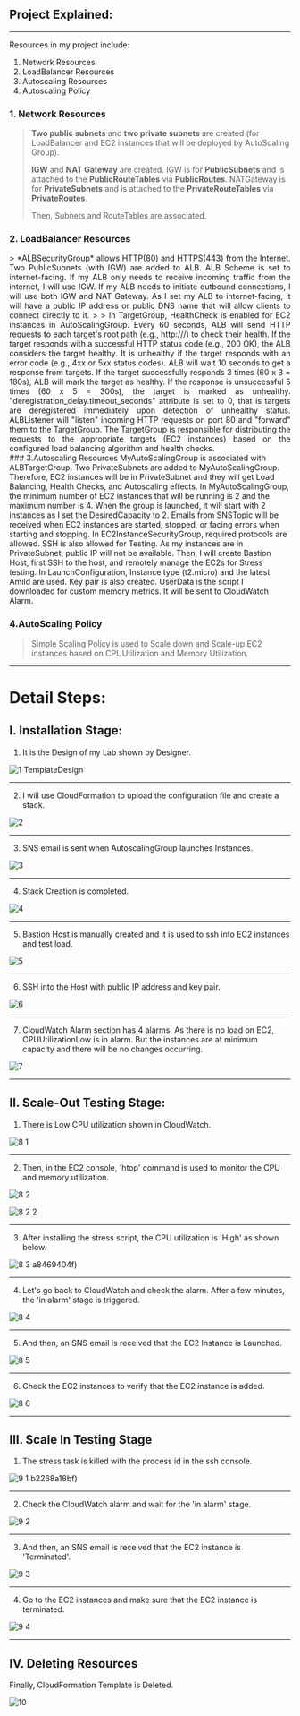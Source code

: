 ## Project Explained:
---
 Resources in my project include: 
1. Network Resources
2. LoadBalancer Resources
3. Autoscaling Resources
4. Autoscaling Policy



### 1. Network Resources
> **Two public subnets** and **two private subnets** are created (for LoadBalancer and EC2 instances that will be deployed by AutoScaling Group).
>
> **IGW** and **NAT Gateway** are created. IGW is for **PublicSubnets** and is attached to the **PublicRouteTables** via **PublicRoutes**. NATGateway is for **PrivateSubnets** and is attached to the **PrivateRouteTables** via **PrivateRoutes**.
>
> Then, Subnets and RouteTables are associated.

### 2. LoadBalancer Resources
<div style="text-align: justify">
> *ALBSecurityGroup* allows HTTP(80) and HTTPS(443) from the Internet. Two PublicSubnets (with IGW) are added to ALB. ALB Scheme is set to internet-facing. If my ALB only needs to receive incoming traffic from the internet, I will use IGW. If my ALB needs to initiate outbound connections, I will use both IGW and NAT Gateway.
As I set my ALB to internet-facing, it will have a public IP address or public DNS name that will allow clients to connect directly to it.
> 
> In TargetGroup, HealthCheck is enabled for EC2 instances in AutoScalingGroup. Every 60 seconds, ALB will send HTTP requests to each target's root path (e.g., http://<target-ip>/) to check their health. If the target responds with a successful HTTP status code (e.g., 200 OK), the ALB considers the target healthy. It is unhealthy if the target responds with an error code (e.g., 4xx or 5xx status codes). ALB will wait 10 seconds to get a response from targets. If the target successfully responds 3 times (60 x 3 = 180s), ALB will mark the target as healthy. If the response is unsuccessful 5 times (60 x 5 = 300s), the target is marked as unhealthy. "deregistration_delay.timeout_seconds" attribute is set to 0, that is targets are deregistered immediately upon detection of unhealthy status.
      ALBListener will "listen" incoming HTTP requests on port 80 and "forward" them to the TargetGroup. The TargetGroup is responsible for distributing the requests to the appropriate targets (EC2 instances) based on the configured load balancing algorithm and health checks.
</div>
### 3.Autoscaling Resources
MyAutoScalingGroup is associated with ALBTargetGroup. Two PrivateSubnets are added to MyAutoScalingGroup. Therefore, EC2 instances will be in PrivateSubnet and they will get Load Balancing, Health Checks, and Autoscaling effects. In MyAutoScalingGroup, the minimum number of EC2 instances that will be running is 2 and the maximum number is 4. When the group is launched, it will start with 2 instances as I set the DesiredCapacity to 2. Emails from SNSTopic will be received when EC2 instances are started, stopped, or facing errors when starting and stopping.
      In EC2InstanceSecurityGroup, required protocols are allowed. SSH is also allowed for Testing. As my instances are in PrivateSubnet, public IP will not be available. Then, I will create Bastion Host, first SSH to the host, and remotely manage the EC2s for Stress testing.
      In LaunchConfiguration, Instance type (t2.micro) and the latest AmiId are used. Key pair is also created. UserData is the script I downloaded for custom memory metrics. It will be sent to CloudWatch Alarm.

### 4.AutoScaling Policy 
> Simple Scaling Policy is used to Scale down and Scale-up EC2 instances based on CPUUtilization and Memory Utilization. 

---
# Detail Steps:

## I. Installation Stage:

1. It is the Design of my Lab shown by Designer.

![1 TemplateDesign](https://github.com/aungswanhtetpaing/AutoScalingLab/assets/135700688/9a6de146-25ee-40f1-9cbd-711bd73c5596)

---
2. I will use CloudFormation to upload the configuration file and create a stack.

![2](https://github.com/aungswanhtetpaing/AutoScalingLab/assets/135700688/26565072-128e-498b-a004-2ba353364e06)

---
3. SNS email is sent when AutoscalingGroup launches Instances.

![3](https://github.com/aungswanhtetpaing/AutoScalingLab/assets/135700688/ac63733f-a377-4647-adc4-6f61e5ff5445)

---
4. Stack Creation is completed.

![4](https://github.com/aungswanhtetpaing/AutoScalingLab/assets/135700688/4d258f41-b62f-439f-94dc-b6c9d776d094)

---
5. Bastion Host is manually created and it is used to ssh into EC2 instances and test load.

![5](https://github.com/aungswanhtetpaing/AutoScalingLab/assets/135700688/7b927a13-f10c-48ce-9398-6235f72118c5)

---
6. SSH into the Host with public IP address and key pair.

![6](https://github.com/aungswanhtetpaing/AutoScalingLab/assets/135700688/76490d5a-2283-432b-a1ce-072bf4c30b5c)

---
7. CloudWatch Alarm section has 4 alarms. As there is no load on EC2, CPUUtilizationLow is in alarm. But the instances are at minimum capacity and there will be no changes occurring.

![7](https://github.com/aungswanhtetpaing/AutoScalingLab/assets/135700688/49ea79b9-486f-48ab-a92e-89d54d7b0064)

---

## II. Scale-Out Testing Stage:

1. There is Low CPU utilization shown in CloudWatch.

![8 1](https://github.com/aungswanhtetpaing/AutoScalingLab/assets/135700688/d6ac8c8d-14b4-4458-a1f1-1fec27cd6e4a)

---
2. Then, in the EC2 console, 'htop' command is used to monitor the CPU and memory utilization.

![8 2](https://github.com/aungswanhtetpaing/AutoScalingLab/assets/135700688/ac2bff2f-6482-45fe-87fd-0e206aae25a7)

![8 2 2](https://github.com/aungswanhtetpaing/AutoScalingLab/assets/135700688/33e9b720-8317-463a-91bf-e17a8469404f) 

---
3. After installing the stress script, the CPU utilization is 'High' as shown below.

![8 3](https://github.com/aungswanhtetpaing/AutoScalingLab/assets/135700688/3fff8597-3d18-44b8-a569-ac7187520d58)
a8469404f)

---
4. Let's go back to CloudWatch and check the alarm. After a few minutes, the 'in alarm' stage is triggered.

![8 4](https://github.com/aungswanhtetpaing/AutoScalingLab/assets/135700688/b8be29aa-8c0a-4b12-b1f3-2ed0f029482e)

---
5. And then, an SNS email is received that the EC2 Instance is Launched.

![8 5](https://github.com/aungswanhtetpaing/AutoScalingLab/assets/135700688/8c626745-bd52-4612-a0aa-43a5db93c8b2)

---
6. Check the EC2 instances to verify that the EC2 instance is added.

![8 6](https://github.com/aungswanhtetpaing/AutoScalingLab/assets/135700688/52d9e2b1-f55d-426d-b37b-38b2268a18bf)

---

## III. Scale In Testing Stage


1. The stress task is killed with the process id in the ssh console.

![9 1](https://github.com/aungswanhtetpaing/AutoScalingLab/assets/135700688/f292efa1-3f75-4f03-8622-cdae5ba6db5d)
b2268a18bf)

---
2. Check the CloudWatch alarm and wait for the 'in alarm' stage.

![9 2](https://github.com/aungswanhtetpaing/AutoScalingLab/assets/135700688/5eaeb3c9-01e6-4392-9d82-a46e179ea12b)

---
3. And then, an SNS email is received that the EC2 instance is 'Terminated'.

![9 3](https://github.com/aungswanhtetpaing/AutoScalingLab/assets/135700688/8e38ff37-a263-452a-99b0-4db20cdb8c30)

---
4. Go to the EC2 instances and make sure that the EC2 instance is terminated.

![9 4](https://github.com/aungswanhtetpaing/AutoScalingLab/assets/135700688/24625aa3-6253-4525-b6df-0dd18b6323c9)

---
## IV. Deleting Resources

Finally, CloudFormation Template is Deleted. 

![10](https://github.com/aungswanhtetpaing/AutoScalingLab/assets/135700688/4220e33e-c582-441b-9516-ab4da9cbd567)
